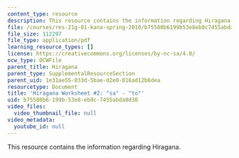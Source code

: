 ```yaml
---
content_type: resource
description: This resource contains the information regarding Hiragana.
file: /courses/res-21g-01-kana-spring-2010/b75580b6199b53e8eb0c7455abda0d30_MITRES_21G_01S10_h2.pdf
file_size: 112297
file_type: application/pdf
learning_resource_types: []
license: https://creativecommons.org/licenses/by-nc-sa/4.0/
ocw_type: OCWFile
parent_title: Hiragana
parent_type: SupplementalResourceSection
parent_uid: 1e31ae55-033d-5bae-d2e0-816ad12b6dea
resourcetype: Document
title: 'Hiragana Worksheet #2: "sa" - "to"'
uid: b75580b6-199b-53e8-eb0c-7455abda0d30
video_files:
  video_thumbnail_file: null
video_metadata:
  youtube_id: null
---
```

This resource contains the information regarding Hiragana.